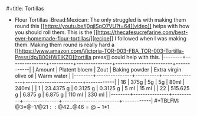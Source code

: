 #+title: Tortillas

* Flour Tortillas :Bread:Mexican:
The only struggled is with making them round this [[https://youtu.be/j0gjlSgO7VU?t=64][video]] helps with how you should roll them.
This is the [[https://thecafesucrefarine.com/best-ever-homemade-flour-tortillas/][recipe]] I followed when I was making them.
Making them round is really hard a [[https://www.amazon.com/Victoria-TOR-003-FBA_TOR-003-Tortilla-Press/dp/B00HWEIKZO][tortilla press]] could help with this.
|--------+---------------+----------+---------------+------------------------+------------|
| Amount | Platent bloem | Zout     | Baking powder | Extra virgin olive oil | Warm water |
|--------+---------------+----------+---------------+------------------------+------------|
|     16 | 375g          | 5g       | 5g            | 80ml                   | 240ml      |
|      1 | 23.4375 g     | 0.3125 g | 0.3125 g      | 5 ml                   | 15 ml      |
|     22 | 515.625 g     | 6.875 g  | 6.875 g       | 110 ml                 | 330 ml     |
|--------+---------------+----------+---------------+------------------------+------------|
#+TBLFM: @3=@-1/@2$1::@4$2..@4$6=@-1*$1
